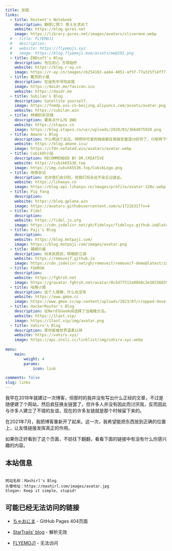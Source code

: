 ```yaml
---
title: 友链
links:
  - title: Restent's Notebook
    description: 静寂に問う 答えを求めて
    website: https://blog.gxres.net
    image: https://library.gxres.net/images/avatars/slivermoe.webp
  # - title: FLYEMOJ1
  #   description: 
  #   website: https://flyemoji.xyz
  #   image: https://blog.flyemoji.moe/assets/me@192.png
  - title: ENDsoft's Blog
    description: 勿忘初心 方得始终
    website: https://blog.r-ay.cn
    image: https://r-ay.cn/images/cb254102-aa64-4051-af5f-77a325f14ff7.png
  - title: 戴兜的小屋
    description: 在迷失中寻找自我
    image: https://daidr.me/favicon.ico
    website: https://daidr.me
  - title: Subilan's Blog
    description: Satellite yourself.
    image: https://fnmdp.oss-cn-beijing.aliyuncs.com/assets/avatar.png
    website: https://subilan.win
  - title: 林槐的杂货铺
    description: 要来点什么吗 QWQ
    website: https://stapxs.cn
    image: https://blog.stapxs.cn/usr/uploads/2020/03/3664075920.png
  - title: Amane's Blog
    description: 什么啊这个反应。明明你可爱的妹妹都在用甜言蜜语讨好你了，只咂两下嘴算怎么回事啊？
    website: https://blog.amane.icu/
    image: https://cfdn.nofated.win/avatars/avatar.webp
  - title: Cubik的小站
    description: RECOMMENDED BY DR.CREATIVE
    website: https://cubik65536.top
    image: https://img.cubik65536.top/CubikLogo.png
  - title: 晓雨杂记
    description: 也许我们会分别，但我们将永远不会忘记彼此。
    website: https://lihaoyu.cn
    image: https://blog-api.lihaoyu.cn/images/profile/avatar-128x.webp
  - title: Pig Fang
    description: 
    website: https://blog.gplane.win
    image: https://avatars.githubusercontent.com/u/17216317?v=4
  - title: Fidel
    description: 
    website: https://fidel.js.org
    image: https://cdn.jsdelivr.net/gh/Fidelxyz/fidelxyz.github.io@latest/images/avatar.webp
  - title: Paji's Blog
    description: 
    website: https://blog.mntpaji.com/
    image: https://blog.mntpaji.com/images/avatar.png
  - title: 辣椒の酱
    description: 尚未执佩剑，转眼即江湖
    website: https://removeif.github.io
    image: https://cdn.jsdelivr.net/gh/removeif/removeif-demo@latest/img/avatar.png
  - title: FGHRSH
    description: 
    website: https://fghrsh.net
    image: https://gravatar.fghrsh.net/avatar/0c5d77513a08b8c3e38336859b53b027?s=800&d=mm&r=G
  - title: 咕萌小窝
    description: 这个人很懒，什么也没写
    website: https://www.gmoe.cc
    image: https://www.gmoe.cc/wp-content/uploads/2023/07/cropped-dove-32x32.png
  - title: HackerRouter's Blog
    description: 在Nerd与Geek间选择了当格陵兰岛。
    website: https://1last.vip/
    image: https://1last.vip/img/avatar.png
  - title: Vahiru's Blog
    description: 愿你能被世界温柔以待
    website: https://vahiru.xyz/
    image: https://api.insli.cc/linklist/img/vahiru.xyz.webp
  
menu:
    main: 
        weight: 4
        params:
            icon: link

comments: false
slug: links
---
```


我早在2018年就建过一次博客，但那时的我并没有写出什么正经的文章，不过是随便建了个网站，然后疯狂换友链罢了。但许多人并没有因此而讨厌我，反而因此与许多人建立了不错的友谊，现在的许多友链就是那个时候留下来的。

在2021年7月，我把博客重新开了起来。这一次，我希望能把东西放到正确的位置上，让友情链接发挥真正的作用。

如果你正好看到了这个页面，不妨往下翻翻，看看下面的链接中有没有什么你感兴趣的内容。

## 本站信息

```

网站名称：Mashirl's Blog
头像地址：https://mashirl.com/images/avatar.jpg
Slogan: Keep it simple, stupid!

```

## 可能已经无法访问的链接

- [ちゃおにま](https://lemonmiaow.xyz) - GitHub Pages 404页面

- [StarTrails' blog](https://startrails.top) - 解析无效

- [FLYEMOJ1](https://flyemoji.xyz) - 无法访问
